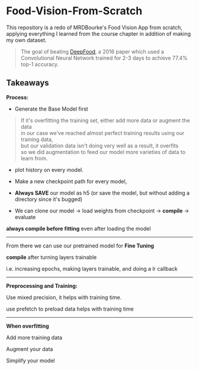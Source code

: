 # Food-Vision-From-Scratch
This repository is a redo of MRDBourke's Food Vision App from scratch, applying everything I learned from the course chapter in addition of making my own dataset.

> The goal of beating [DeepFood](https://www.researchgate.net/publication/304163308_DeepFood_Deep_Learning-Based_Food_Image_Recognition_for_Computer-Aided_Dietary_Assessment), a 2016 paper which used a Convolutional Neural Network trained for 2-3 days to achieve 77.4% top-1 accuracy.
  
## Takeaways
  


**Process:** 
  
* Generate the Base Model first  
> If it's overfitting the training set, either add more data or augment the data  
in our case we've reached almost perfect training results using our training data,  
but our validation data isn't doing very well as a result, it overfits  
so we did augmentation to feed our model more varieties of data to learn from.  
  
* plot history on every model.  
  
* Make a new checkpoint path for every model,  
  
* **Always SAVE** our model as h5 (or save the model, but without adding a directory since it's bugged)
  
* We can clone our model -> load weights from checkpoint -> **compile** -> evaluate  
  
**always compile before fitting** even after loading the model    
  

-----------------

From there we can use our pretrained model for **Fine Tuning**  
    
**compile** after turning layers trainable  
    
i.e. increasing epochs, making layers trainable, and doing a lr callback
  
-----------------

**Preprocessing and Training:**  
  
Use mixed precision, it helps with training time.  
  
use prefetch to preload data helps with training time  
  
-----------------

**When overfitting**  
  
Add more training data  
  
Augment your data   
  
Simplify your model  
  
